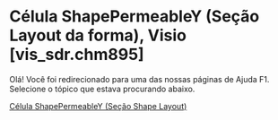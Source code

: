 
# Célula ShapePermeableY (Seção Layout da forma), Visio [vis_sdr.chm895]

Olá! Você foi redirecionado para uma das nossas páginas de Ajuda F1. Selecione o tópico que estava procurando abaixo.

[Célula ShapePermeableY (Seção Shape Layout)](http://msdn.microsoft.com/library/90701ecf-3d34-2eac-9ee9-7965e16c0f7c%28Office.15%29.aspx)
